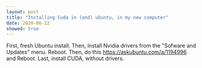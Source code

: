 ```yaml
---
layout: post
title: "Installing Cuda in (and) ubuntu, in my new computer"
date: 2020-06-22
showed: true
---
```


First, fresh Ubuntu install.
Then, install Nvidia drivers from the "Sofware and Updates" menu. Reboot.
Then, do this https://askubuntu.com/a/1194996 and Reboot.
Last, install CUDA, without drivers.
